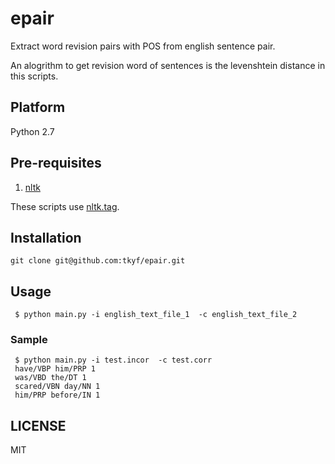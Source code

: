 epair
=====

Extract word revision pairs with POS from english sentence pair. 

An alogrithm to get revision word of sentences is the levenshtein distance in this scripts.

## Platform
Python 2.7

## Pre-requisites

1. [nltk](http://nltk.org/)

These scripts use [nltk.tag](http://nltk.org/api/nltk.tag.html).

## Installation
`` git clone git@github.com:tkyf/epair.git ``

## Usage

`` $ python main.py -i english_text_file_1  -c english_text_file_2``

### Sample

     $ python main.py -i test.incor  -c test.corr
     have/VBP him/PRP 1
     was/VBD the/DT 1
     scared/VBN day/NN 1
     him/PRP before/IN 1 

## LICENSE

MIT
